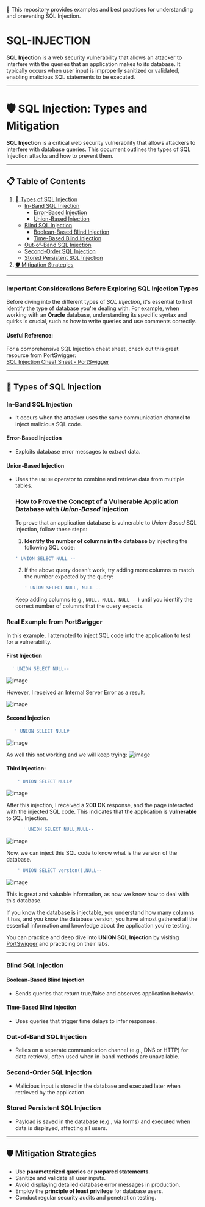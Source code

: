 🎯 This repository provides examples and best practices for understanding and preventing SQL Injection.  

# SQL-INJECTION
**SQL Injection** is a web security vulnerability that allows an attacker to interfere with the queries that an application makes to its database. It typically occurs when user input is improperly sanitized or validated, enabling malicious SQL statements to be executed.

---

# 🛡️ SQL Injection: Types and Mitigation  

**SQL Injection** is a critical web security vulnerability that allows attackers to interfere with database queries. This document outlines the types of SQL Injection attacks and how to prevent them.

---

## 📋 Table of Contents
1. [🚨 Types of SQL Injection](#types-of-sql-injection)  
   - [In-Band SQL Injection](#in-band-sql-injection)  
     - [Error-Based Injection](#error-based-injection)  
     - [Union-Based Injection](#union-based-injection)  
   - [Blind SQL Injection](#blind-sql-injection)  
     - [Boolean-Based Blind Injection](#boolean-based-blind-injection)  
     - [Time-Based Blind Injection](#time-based-blind-injection)  
   - [Out-of-Band SQL Injection](#out-of-band-sql-injection)  
   - [Second-Order SQL Injection](#second-order-sql-injection)  
   - [Stored Persistent SQL Injection](#stored-persistent-sql-injection)  
2. [🛡️ Mitigation Strategies](#mitigation-strategies)  


---
### Important Considerations Before Exploring SQL Injection Types

Before diving into the different types of *SQL Injection*, it's essential to first identify the type of database you're dealing with. For example, when working with an **Oracle** database, understanding its specific syntax and quirks is crucial, such as how to write queries and use comments correctly.

#### Useful Reference:
For a comprehensive SQL Injection cheat sheet, check out this great resource from PortSwigger:  
[SQL Injection Cheat Sheet - PortSwigger](https://portswigger.net/web-security/sql-injection/cheat-sheet)


---
## 🚨 Types of SQL Injection    

### In-Band SQL Injection  
- It occurs when the attacker uses the same communication channel to inject malicious SQL code.
   

#### Error-Based Injection  
- Exploits database error messages to extract data.  

#### Union-Based Injection  
- Uses the `UNION` operator to combine and retrieve data from multiple tables.
   ### How to Prove the Concept of a Vulnerable Application Database with *Union-Based* Injection

  To prove that an application database is vulnerable to *Union-Based* SQL Injection, follow these steps:

   1. **Identify the number of columns in the database** by injecting the following SQL code:
    ```sql
    ' UNION SELECT NULL -- 
    ```

   2. If the above query doesn't work, try adding more columns to match the number expected by the query:
       ```sql
       ' UNION SELECT NULL, NULL -- 
       ```

   Keep adding columns (e.g., `NULL, NULL, NULL --`) until you identify the correct number of columns that the query expects.

### Real Example from PortSwigger

In this example, I attempted to inject SQL code into the application to test for a vulnerability.

#### First Injection
   ```sql
     ' UNION SELECT NULL-- 
   ```
![image](https://github.com/user-attachments/assets/234954be-999d-4bda-b9c8-cf689968c6e1)

 However, I received an Internal Server Error as a result.
 
   ![image](https://github.com/user-attachments/assets/b3ca285a-8028-41de-b43b-e811342ecbfe)
   
 #### Second Injection
   ```sql
      ' UNION SELECT NULL#
   ```

 ![image](https://github.com/user-attachments/assets/ca8e4157-4b96-45e9-9b40-608fcfc2a402)

 As well this not working and we will keep trying:
 ![image](https://github.com/user-attachments/assets/03459deb-cd7d-4f62-9cb9-4325a742ab5b)

 #### Third Injection:
  ```sql
      ' UNION SELECT NULL#
   ```

![image](https://github.com/user-attachments/assets/7dd060c8-59f5-4205-8ec9-874cd8f47936)

  After this injection, I received a **200 OK** response, and the page interacted with the injected SQL code. This indicates that the application is **vulnerable** to SQL Injection.
```sql
      ' UNION SELECT NULL,NULL--
   ```

![image](https://github.com/user-attachments/assets/8d091b5b-e01d-48ab-8d14-9dbe45e3d7e4)

    
Now, we can inject this SQL code to know what is the version of the database.

  ```sql
      ' UNION SELECT version(),NULL--
   ```
  ![image](https://github.com/user-attachments/assets/f920f53e-cdc9-47e5-ae29-bc8e971a2fd5)




This is great and valuable information, as now we know how to deal with this database.


If you know the database is injectable, you understand how many columns it has, and you know the database version, you have almost gathered all the essential information and knowledge about the application you're testing.

You can practice and deep dive into **UNION SQL Injection** by visiting [PortSwigger](https://portswigger.net) and practicing on their labs.



---
### Blind SQL Injection  

#### Boolean-Based Blind Injection  
- Sends queries that return true/false and observes application behavior.  

#### Time-Based Blind Injection  
- Uses queries that trigger time delays to infer responses.  

### Out-of-Band SQL Injection  
- Relies on a separate communication channel (e.g., DNS or HTTP) for data retrieval, often used when in-band methods are unavailable.  

### Second-Order SQL Injection  
- Malicious input is stored in the database and executed later when retrieved by the application.  

### Stored Persistent SQL Injection  
- Payload is saved in the database (e.g., via forms) and executed when data is displayed, affecting all users.  


---

## 🛡️ Mitigation Strategies  

- Use **parameterized queries** or **prepared statements**.  
- Sanitize and validate all user inputs.  
- Avoid displaying detailed database error messages in production.  
- Employ the **principle of least privilege** for database users.  
- Conduct regular security audits and penetration testing.  
